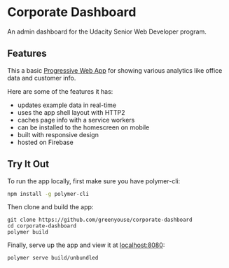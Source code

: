 # Corporate Dashboard

An admin dashboard for the Udacity Senior Web Developer program.

## Features

This a basic
[Progressive Web App](https://en.wikipedia.org/wiki/Progressive_web_app)
for showing various analytics like office data and customer info.

Here are some of the features it has:
- updates example data in real-time
- uses the app shell layout with HTTP2
- caches page info with a service workers
- can be installed to the homescreen on mobile
- built with responsive design
- hosted on Firebase

## Try It Out

To run the app locally, first make sure you have polymer-cli:

```sh
npm install -g polymer-cli
```

Then clone and build the app:

```
git clone https://github.com/greenyouse/corporate-dashboard
cd corporate-dashboard
polymer build
```

Finally, serve up the app and view it at [localhost:8080](http://localhost:8080):

```sh
polymer serve build/unbundled
```
